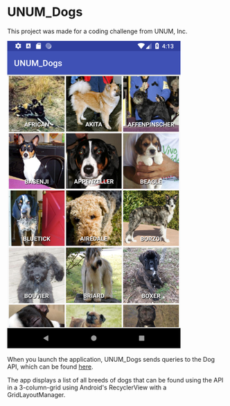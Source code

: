 # UNUM_Dogs

This project was made for a coding challenge from UNUM, Inc.

<img src="https://github.com/rkuang/UNUM_Dogs/blob/assets/Screenshot_1534479214.png?raw=true" alt="screenshot" width="400px" height="auto">

When you launch the application, UNUM_Dogs sends queries to the Dog API, which can be found [here](https://dog.ceo/dog-api/).

The app displays a list of all breeds of dogs that can be found using the API in a 3-column-grid using Android's RecyclerView
with a GridLayoutManager.
